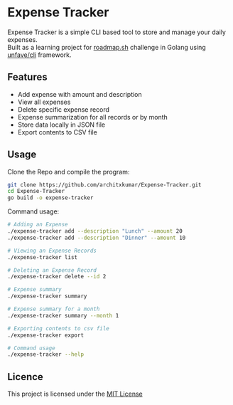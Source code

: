 # Expense Tracker

Expense Tracker is a simple CLI based tool to store and manage your daily expenses.
<br/>
Built as a learning project for [roadmap.sh](https://roadmap.sh/projects/expense-tracker) challenge in Golang using 
[unfave/cli](https://github.com/urfave/cli) framework.
<br/>

## Features

- Add expense with amount and description
- View all expenses
- Delete specific expense record 
- Expense summarization for all records or by month
- Store data locally in JSON file
- Export contents to CSV file

## Usage
Clone the Repo and compile the program:
```bash
git clone https://github.com/architxkumar/Expense-Tracker.git
cd Expense-Tracker
go build -o expense-tracker
```
Command usage:
```bash
# Adding an Expense
./expense-tracker add --description "Lunch" --amount 20
./expense-tracker add --description "Dinner" --amount 10

# Viewing an Expense Records
./expense-tracker list

# Deleting an Expense Record
./expense-tracker delete --id 2

# Expense summary 
./expense-tracker summary

# Expense summary for a month
./expense-tracker summary --month 1

# Exporting contents to csv file
./expense-tracker export

# Command usage
./expense-tracker --help
```

## Licence

This project is licensed under the [MIT License](./LICENSE)
